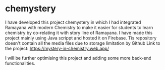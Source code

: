 # chemystery
I have developed this project chemystery in which I had integrated Ramayana with modern Chemistry to make it easier for students to learn chemistry by co-relating it with story line of Ramayana.
I have made this project mainly using Java scrippt and hosted it on Firebase. Tis repository doesn't contain all the media files due to storage limitation by Github
Link to the project: https://mystery-in-chemistry.web.app/

I will be further optimising this project and adding some more back-end functionalities.
